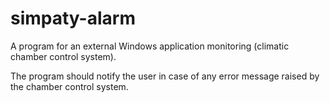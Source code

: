 # simpaty-alarm
A program for an external Windows application monitoring (climatic chamber control system). 

The program should notify the user in case of any error message raised by the chamber control system.
